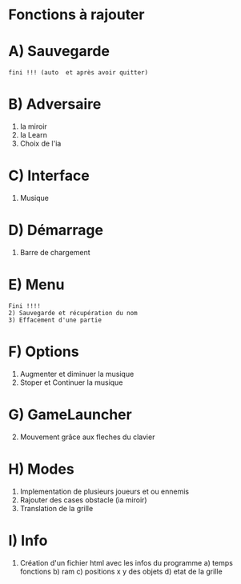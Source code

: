 # Fonctions à rajouter

# A) Sauvegarde
		
	fini !!! (auto  et après avoir quitter)

# B) Adversaire
		
1) Ia miroir
2) Ia Learn
3) Choix de l'ia

# C) Interface 

1) Musique 

# D) Démarrage

1) Barre de chargement

# E) Menu
	Fini !!!!
	2) Sauvegarde et récupération du nom 
	3) Effacement d'une partie

# F) Options 

1) Augmenter et diminuer la musique 
2) Stoper et Continuer la musique

# G) GameLauncher
		
2) Mouvement grâce aux fleches du clavier 

#  H) Modes

1) Implementation de plusieurs joueurs et ou ennemis
2) Rajouter des cases obstacle (ia miroir)
3) Translation de la grille

# I) Info

1) Création d'un fichier html avec les infos du programme
   a) temps fonctions
   b) ram
   c) positions x y des objets
   d) etat de la grille
